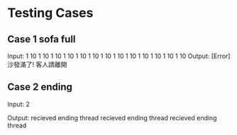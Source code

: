 # Testing Cases

## Case 1 sofa full

Input:
1
10
1
10
1
10
1
10
1
10
1
10
1
10
1
10
1
10
1
10
1
10
1
10
1
10
Output:
[Error] 沙發滿了! 客人請離開

## Case 2 ending
Input: 2

Output:
recieved ending thread
recieved ending thread
recieved ending thread